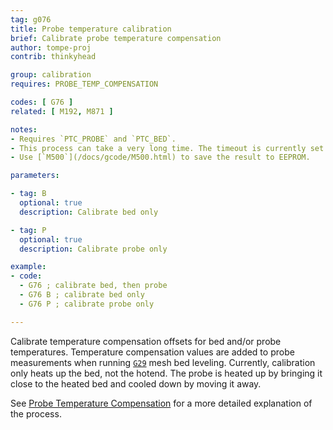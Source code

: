 ```yaml
---
tag: g076
title: Probe temperature calibration
brief: Calibrate probe temperature compensation
author: tompe-proj
contrib: thinkyhead

group: calibration
requires: PROBE_TEMP_COMPENSATION

codes: [ G76 ]
related: [ M192, M871 ]

notes:
- Requires `PTC_PROBE` and `PTC_BED`.
- This process can take a very long time. The timeout is currently set to 15min to allow the parts to fully heat up and cool down.
- Use [`M500`](/docs/gcode/M500.html) to save the result to EEPROM.

parameters:

- tag: B
  optional: true
  description: Calibrate bed only

- tag: P
  optional: true
  description: Calibrate probe only

example:
- code:
  - G76 ; calibrate bed, then probe
  - G76 B ; calibrate bed only
  - G76 P ; calibrate probe only

---
```


Calibrate temperature compensation offsets for bed and/or probe temperatures. Temperature compensation values are added to probe measurements when running [`G29`](/docs/gcode/G029.html) mesh bed leveling. Currently, calibration only heats up the bed, not the hotend. The probe is heated up by bringing it close to the heated bed and cooled down by moving it away.

See [Probe Temperature Compensation](/docs/features/probe_temp_compensation.html) for a more detailed explanation of the process.
